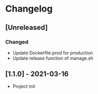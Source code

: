# Changelog
## [Unreleased]
### Changed
- Update Dockerfile.prod for production
- Update release function of manage.sh 

## [1.1.0] - 2021-03-16
- Project init